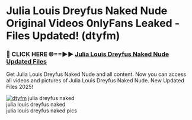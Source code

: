 # Julia Louis Dreyfus Naked Nude Original Videos 0nlyFans Leaked - Files Updated! (dtyfm)

<h3>🔴 CLICK HERE 🌐==►► <a href="https://tinyurl.com/yckcrads" rel="nofollow">Julia Louis Dreyfus Naked Nude Updated Files</a></h3>

Get Julia Louis Dreyfus Naked Nude and all content. Now you can access all videos and pictures of Julia Louis Dreyfus Naked Nude. New Updated Files 2025!

[![dtyfm](https://i.imgur.com/hpKpOFt.gif)](https://tinyurl.com/yckcrads)
julia dreyfus naked<br>
julia louis dreyfus naked<br>
julia louis dreyfus naked pics